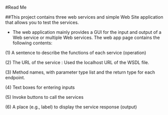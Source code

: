 
#Read Me 

##This project contains three web services and simple Web Site application that allows you to test the services. 

- The web application mainly provides a GUI for the input and output of a Web service or multiple Web services.
	The web app page  contains the following contents:

(1)	A sentence to describe the functions of each service (operation)

(2)	The URL of the service : 	 Used the localhost URL of the WSDL file.
	 

(3)	Method names, with parameter type list and the return type for each endpoint.

(4)	Text boxes for entering inputs

(5)	Invoke buttons to call the services

(6)	A place (e.g., label) to display the service response (output)

